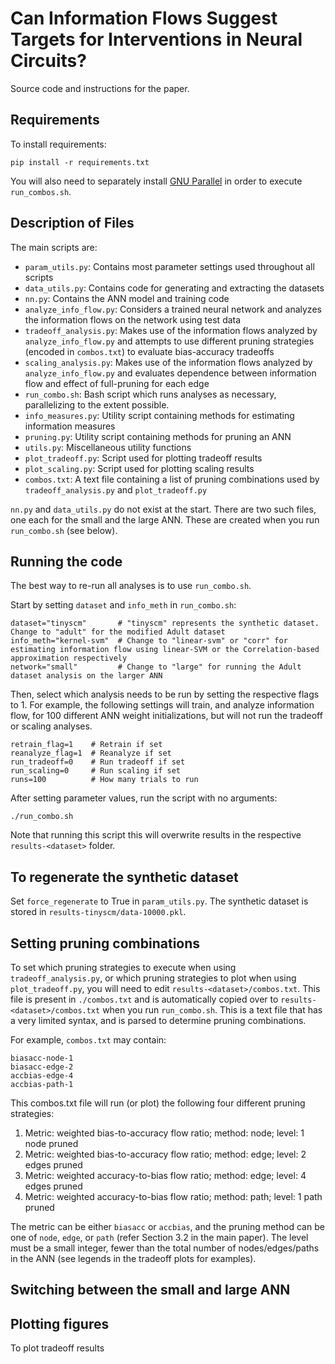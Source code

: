 # Can Information Flows Suggest Targets for Interventions in Neural Circuits?

Source code and instructions for the paper.

## Requirements

To install requirements:

```setup
pip install -r requirements.txt
```

You will also need to separately install [GNU Parallel](https://www.gnu.org/software/parallel/) in order to execute `run_combos.sh`.

## Description of Files

The main scripts are:
- `param_utils.py`: Contains most parameter settings used throughout all scripts
- `data_utils.py`: Contains code for generating and extracting the datasets
- `nn.py`: Contains the ANN model and training code
- `analyze_info_flow.py`: Considers a trained neural network and analyzes the information flows on the network using test data
- `tradeoff_analysis.py`: Makes use of the information flows analyzed by `analyze_info_flow.py` and attempts to use different pruning strategies (encoded in `combos.txt`) to evaluate bias-accuracy tradeoffs
- `scaling_analysis.py`: Makes use of the information flows analyzed by `analyze_info_flow.py` and evaluates dependence between information flow and effect of full-pruning for each edge
- `run_combo.sh`: Bash script which runs analyses as necessary, parallelizing to the extent possible.
- `info_measures.py`: Utility script containing methods for estimating information measures
- `pruning.py`: Utility script containing methods for pruning an ANN
- `utils.py`: Miscellaneous utility functions
- `plot_tradeoff.py`: Script used for plotting tradeoff results
- `plot_scaling.py`: Script used for plotting scaling results
- `combos.txt`: A text file containing a list of pruning combinations used by `tradeoff_analysis.py` and `plot_tradeoff.py`

`nn.py` and `data_utils.py` do not exist at the start. There are two such files, one each for the small and the large ANN. These are created when you run `run_combo.sh` (see below).

## Running the code

The best way to re-run all analyses is to use `run_combo.sh`.

Start by setting `dataset` and `info_meth` in `run_combo.sh`:

```
dataset="tinyscm"       # "tinyscm" represents the synthetic dataset. Change to "adult" for the modified Adult dataset
info_meth="kernel-svm"  # Change to "linear-svm" or "corr" for estimating information flow using linear-SVM or the Correlation-based approximation respectively
network="small"         # Change to "large" for running the Adult dataset analysis on the larger ANN
```

Then, select which analysis needs to be run by setting the respective flags to 1. For example, the following settings will train, and analyze information flow, for 100 different ANN weight initializations, but will not run the tradeoff or scaling analyses.

```
retrain_flag=1    # Retrain if set
reanalyze_flag=1  # Reanalyze if set
run_tradeoff=0    # Run tradeoff if set
run_scaling=0     # Run scaling if set
runs=100          # How many trials to run
```

After setting parameter values, run the script with no arguments:

```
./run_combo.sh
```

Note that running this script this will overwrite results in the respective `results-<dataset>` folder.

## To regenerate the synthetic dataset

Set `force_regenerate` to True in `param_utils.py`. The synthetic dataset is stored in `results-tinyscm/data-10000.pkl`.

## Setting pruning combinations

To set which pruning strategies to execute when using `tradeoff_analysis.py`, or which pruning strategies to plot when using `plot_tradeoff.py`, you will need to edit `results-<dataset>/combos.txt`. This file is present in `./combos.txt` and is automatically copied over to `results-<dataset>/combos.txt` when you run `run_combo.sh`. This is a text file that has a very limited syntax, and is parsed to determine pruning combinations.

For example, `combos.txt` may contain:

```
biasacc-node-1
biasacc-edge-2
accbias-edge-4
accbias-path-1
```

This combos.txt file will run (or plot) the following four different pruning strategies:
1. Metric: weighted bias-to-accuracy flow ratio; method: node; level: 1 node pruned
1. Metric: weighted bias-to-accuracy flow ratio; method: edge; level: 2 edges pruned
1. Metric: weighted accuracy-to-bias flow ratio; method: edge; level: 4 edges pruned
1. Metric: weighted accuracy-to-bias flow ratio; method: path; level: 1 path pruned

The metric can be either `biasacc` or `accbias`, and the pruning method can be one of `node`, `edge`, or `path` (refer Section 3.2 in the main paper). The level must be a small integer, fewer than the total number of nodes/edges/paths in the ANN (see legends in the tradeoff plots for examples).

## Switching between the small and large ANN


## Plotting figures

To plot tradeoff results
